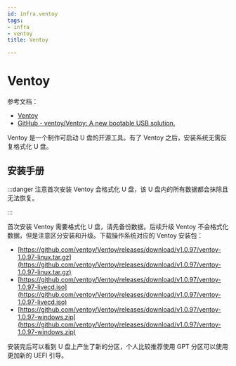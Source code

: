 ```yaml
---
id: infra.ventoy
tags:
- infra
- ventoy
title: Ventoy

---
```

# Ventoy
参考文档：

+ [Ventoy](https://www.ventoy.net/cn/)
+ [GitHub - ventoy/Ventoy: A new bootable USB solution.](https://github.com/ventoy/Ventoy)

Ventoy 是一个制作可启动 U 盘的开源工具。有了 Ventoy 之后，安装系统无需反复格式化 U 盘。

## 安装手册
:::danger
注意首次安装 Ventoy 会格式化 U 盘，该 U 盘内的所有数据都会抹除且无法恢复。

:::

首次安装 Ventoy 需要格式化 U 盘，请先备份数据。后续升级 Ventoy 不会格式化数据，但是注意区分安装和升级。下载操作系统对应的 Ventoy 安装包：

+ [https://github.com/ventoy/Ventoy/releases/download/v1.0.97/ventoy-1.0.97-linux.tar.gz](https://github.com/ventoy/Ventoy/releases/download/v1.0.97/ventoy-1.0.97-linux.tar.gz)
+ [https://github.com/ventoy/Ventoy/releases/download/v1.0.97/ventoy-1.0.97-livecd.iso](https://github.com/ventoy/Ventoy/releases/download/v1.0.97/ventoy-1.0.97-livecd.iso)
+ [https://github.com/ventoy/Ventoy/releases/download/v1.0.97/ventoy-1.0.97-windows.zip](https://github.com/ventoy/Ventoy/releases/download/v1.0.97/ventoy-1.0.97-windows.zip)

安装完后可以看到 U 盘上产生了新的分区，个人比较推荐使用 GPT 分区可以使用更加新的 UEFI 引导。

